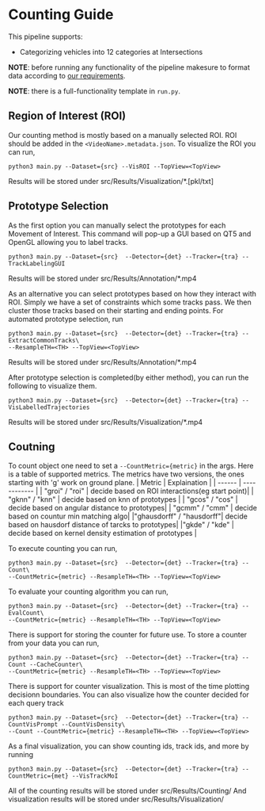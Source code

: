 # Counting Guide
This pipeline supports:
  * Categorizing vehicles into 12 categories at Intersections

**NOTE**: before running any functionality of the pipeline makesure to format data according to [our requirements](./).

**NOTE**: there is a full-functionality template in `run.py`.

## Region of Interest (ROI)
Our counting method is mostly based on a manually selected ROI.
ROI should be added in the `<VideoName>.metadata.json`.
To visualize the ROI you can run,
```
python3 main.py --Dataset={src} --VisROI --TopView=<TopView>
```
Results will be stored under src/Results/Visualization/*.[pkl/txt]

## Prototype Selection
As the first option you can manually select the prototypes for each Movement of Interest.
This command will pop-up a GUI based on QT5 and OpenGL allowing you to label tracks.
```
python3 main.py --Dataset={src}  --Detector={det} --Tracker={tra} --TrackLabelingGUI
```
Results will be stored under src/Results/Annotation/*.mp4

As an alternative you can select prototypes based on how they interact with ROI.
Simply we have a set of constraints which some tracks pass. We then cluster those tracks based on their starting and ending points.
For automated prototype selection, run
```
python3 main.py --Dataset={src}  --Detector={det} --Tracker={tra} --ExtractCommonTracks\
--ResampleTH=<TH> --TopView=<TopView>
```
Results will be stored under src/Results/Annotation/*.mp4

After prototype selection is completed(by either method), you can run the following to visualize them.
```
python3 main.py --Dataset={src}  --Detector={det} --Tracker={tra} --VisLabelledTrajectories
```
Results will be stored under src/Results/Visualization/*.mp4


## Coutning
To count object one need to set a `--CountMetric={metric}` in the args.
Here is a table of supported metrics. The metrics have two versions, the ones starting with 'g' work on ground plane.
| Metric | Explaination |
| ------ | ------------ |
| "groi" / "roi" | decide based on ROI interactions(eg start point)|
| "gknn" / "knn" | decide based on knn of prototypes |
| "gcos" / "cos" | decide based on angular distance to prototypes|
| "gcmm" / "cmm" | decide based on countur min matching algo|
|"ghausdorff" / "hausdorff"| decide based on hausdorf distance of tarcks to prototypes|
|"gkde" / "kde" | decide based on kernel density estimation of prototypes |

To execute counting you can run,
```
python3 main.py --Dataset={src}  --Detector={det} --Tracker={tra} --Count\
--CountMetric={metric} --ResampleTH=<TH> --TopView=<TopView>
```

To evaluate your counting algorithm you can run,
```
python3 main.py --Dataset={src}  --Detector={det} --Tracker={tra} --EvalCount\
--CountMetric={metric} --ResampleTH=<TH> --TopView=<TopView>
```

There is support for storing the counter for future use. To store a counter from your data you can run,
```
python3 main.py --Dataset={src}  --Detector={det} --Tracker={tra} --Count --CacheCounter\
--CountMetric={metric} --ResampleTH=<TH> --TopView=<TopView>
```

There is support for counter visualization. This is most of the time plotting decisionn boundaries.
You can also visualize how the counter decided for each query track
```
python3 main.py --Dataset={src}  --Detector={det} --Tracker={tra} --CountVisPrompt --CountVisDensity\
--Count --CountMetric={metric} --ResampleTH=<TH> --TopView=<TopView>
```

As a final visualization, you can show counting ids, track ids, and more by running
```
python3 main.py --Dataset={src}  --Detector={det} --Tracker={tra} --CountMetric={met} --VisTrackMoI
```

All of the counting results will be stored under src/Results/Counting/
And visualization results will be stored under src/Results/Visualization/
